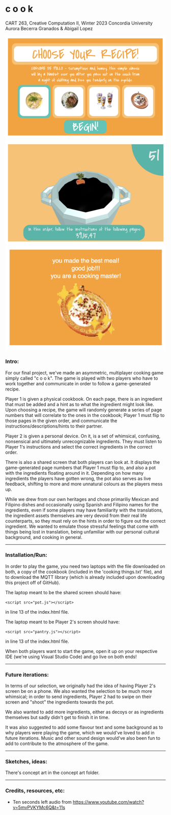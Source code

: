 # c o o k

CART 263, Creative Computation II, Winter 2023
Concordia University
Aurora Becerra Granados & Abigail Lopez

![menu](screenshots/menu.png)
![pot](screenshots/potReal.png)
![end](screenshots/endScreen.png)

### Intro:
For our final project, we've made an asymmetric, multiplayer cooking game simply called "c o o k". The game is played with two players who have to work together and communicate in order to follow a game-generated recipe. 

Player 1 is given a physical cookbook. On each page, there is an ingredient that must be added and a hint as to what the ingredient might look like. Upon choosing a recipe, the game will randomly generate a series of page numbers that will correlate to the ones in the cookbook; Player 1 must flip to those pages in the given order, and communicate the instructions/descriptions/hints to their partner.

Player 2 is given a personal device. On it, is a set of whimsical, confusing, nonsensical and ultimately unrecognizable ingredients. They must listen to Player 1's instructions and select the correct ingredients in the correct order.

There is also a shared screen that both players can look at. It displays the game-generated page numbers that Player 1 must flip to, and also a pot with the ingredients floating around in it. Depending on how many ingredients the players have gotten wrong, the pot also serves as live feedback, shifting to more and more unnatural colours as the players mess up.

While we drew from our own heritages and chose primariliy Mexican and Filipino dishes and occasionally using Spanish and Filipino names for the ingredients, even if some players may have familiarity with the translations, the ingredient assets themselves are very devoid from their real life counterparts, so they must rely on the hints in order to figure out the correct ingredient. We wanted to emulate those stressful feelings that come with things being lost in translation, being unfamiliar with our personal cultural background, and cooking in general. 

-------------------------------------------------------------

### Installation/Run:
In order to play the game, you need two laptops with the file downloaded on both, a copy of the cookbook (included in the 'cooking things.txt' file), and to download the MQTT library (which is already included upon downloading this project off of GitHub).

The laptop meant to be the shared screen should have:
```
<script src="pot.js"></script>
```
in line 13 of the index.html file. 

The laptop meant to be Player 2's screen should have:
```
<script src="pantry.js"></script>
```
in line 13 of the index.html file.

When both players want to start the game, open it up on your respective IDE (we're using Visual Studio Code) and go live on both ends!

-------------------------------------------------------------

### Future iterations:
In terms of our selection, we originally had the idea of having Player 2's screen be on a phone. We also wanted the selection to be much more whimsical; in order to send ingredients, Player 2 had to swipe on their screen and "shoot" the ingredients towards the pot.

We also wanted to add more ingredients, either as decoys or as ingredients themselves but sadly didn't get to finish it in time.

It was also suggested to add some flavour text and some background as to why players were playing the game, which we would've loved to add in future iterations. Music and other sound design would've also been fun to add to contribute to the atmosphere of the game.

-------------------------------------------------------------

### Sketches, ideas:
There's concept art in the concept art folder.

-------------------------------------------------------------

### Credits, resources, etc:
- Ten seconds left audio from https://www.youtube.com/watch?v=5mvPVKYMc6Q&t=11s
